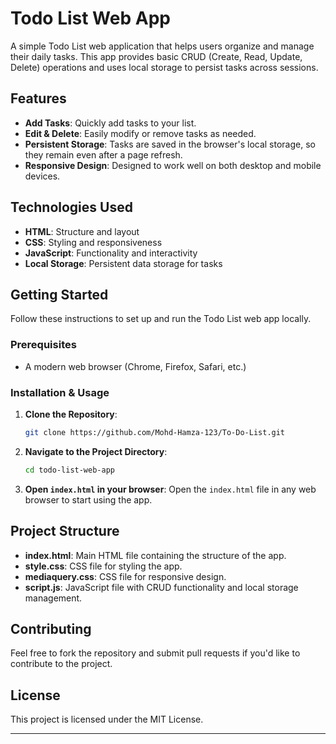 # Todo List Web App

A simple Todo List web application that helps users organize and manage their daily tasks. This app provides basic CRUD (Create, Read, Update, Delete) operations and uses local storage to persist tasks across sessions.

## Features

- **Add Tasks**: Quickly add tasks to your list.
- **Edit & Delete**: Easily modify or remove tasks as needed.
- **Persistent Storage**: Tasks are saved in the browser's local storage, so they remain even after a page refresh.
- **Responsive Design**: Designed to work well on both desktop and mobile devices.

## Technologies Used

- **HTML**: Structure and layout
- **CSS**: Styling and responsiveness
- **JavaScript**: Functionality and interactivity
- **Local Storage**: Persistent data storage for tasks

## Getting Started

Follow these instructions to set up and run the Todo List web app locally.

### Prerequisites

- A modern web browser (Chrome, Firefox, Safari, etc.)

### Installation & Usage

1. **Clone the Repository**:
   ```bash
   git clone https://github.com/Mohd-Hamza-123/To-Do-List.git
   ```
2. **Navigate to the Project Directory**:
   ```bash
   cd todo-list-web-app
   ```
3. **Open `index.html` in your browser**:
   Open the `index.html` file in any web browser to start using the app.

## Project Structure

- **index.html**: Main HTML file containing the structure of the app.
- **style.css**: CSS file for styling the app.
- **mediaquery.css**: CSS file for responsive design.
- **script.js**: JavaScript file with CRUD functionality and local storage management.

## Contributing

Feel free to fork the repository and submit pull requests if you'd like to contribute to the project.

## License

This project is licensed under the MIT License.

--- 